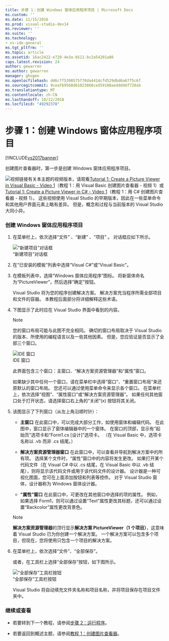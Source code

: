 ```yaml
---
title: 步骤 1：创建 Windows 窗体应用程序项目 | Microsoft Docs
ms.custom: ''
ms.date: 11/15/2016
ms.prod: visual-studio-dev14
ms.reviewer: ''
ms.suite: ''
ms.technology:
- vs-ide-general
ms.tgt_pltfrm: ''
ms.topic: article
ms.assetid: 16ac2422-e720-4e3a-b511-bc2a54201a86
caps.latest.revision: 24
author: gewarren
ms.author: gewarren
manager: ghogen
ms.openlocfilehash: dd6c7f5398575f70da4414cfd529dbd6a67f5c6f
ms.sourcegitcommit: 9ceaf69568d61023868ced59108ae4dd46f720ab
ms.translationtype: MT
ms.contentlocale: zh-CN
ms.lasthandoff: 10/12/2018
ms.locfileid: "49292378"
---
```

# <a name="step-1-create-a-windows-forms-application-project"></a>步骤 1：创建 Windows 窗体应用程序项目
[!INCLUDE[vs2017banner](../includes/vs2017banner.md)]

创建图片查看器时，第一步是创建 Windows 窗体应用程序项目。  
  
 ![视频链接](../data-tools/media/playvideo.gif "PlayVideo")有关本主题的视频版本，请观看[Tutorial 1: Create a Picture Viewer in Visual Basic - Video 1](http://go.microsoft.com/fwlink/?LinkId=205209)（教程 1：用 Visual Basic 创建图片查看器 - 视频 1）或 [Tutorial 1: Create a Picture Viewer in C# - Video 1](http://go.microsoft.com/fwlink/?LinkId=205199)（教程 1：用 C# 创建图片查看器 - 视频 1）。 这些视频使用 Visual Studio 的早期版本，因此在一些菜单命令和其他用户界面元素上略有差异。 但是，概念和过程与当前版本的 Visual Studio 大同小异。  
  
### <a name="to-create-a-windows-forms-application-project"></a>创建 Windows 窗体应用程序项目  
  
1.  在菜单栏上，依次选择“文件” 、“新建” 、“项目” 。 对话框应如下所示。  
  
     ![“新建项目”对话框](../ide/media/newprojectdialogcallouts.png "NewProjectDialogCallouts")  
“新建项目”对话框  
  
2.  在“已安装的模板”列表中选择“Visual C#”或“Visual Basic”。  
  
3.  在模板列表中，选择“Windows 窗体应用程序”图标。 将新窗体命名为“PictureViewer”，然后选择“确定”按钮。  
  
     Visual Studio 将为您的程序创建解决方案。 解决方案充当程序所需全部项目和文件的容器。 本教程后面部分将详细解释这些术语。  
  
4.  下图显示了此时应在 Visual Studio 界面中看到的内容。  
  
    > [!NOTE]
    >  您的窗口布局可能与此图不完全相同。 确切的窗口布局取决于 Visual Studio 的版本、所使用的编程语言以及一些其他因素。 但是，您应验证是否显示了全部三个窗口。  
  
     ![IDE 窗口](../ide/media/express-ideoverview-visio.png "Express_IDEOverview_Visio")  
IDE 窗口  
  
     此界面包含三个窗口：主窗口、“解决方案资源管理器”和“属性”窗口。  
  
     如果缺少其中任何一个窗口，请在菜单栏中选择“窗口”、“重置窗口布局”来还原默认的窗口布局。 您还可以通过使用菜单命令来显示各个窗口。 在菜单栏上，依次选择“视图”、“属性窗口”或“解决方案资源管理器”。 如果任何其他窗口处于打开状态，请选择窗口右上角的“关闭”(x) 按钮将其关闭。  
  
5.  该图显示了下列窗口（从左上角沿顺时针）：  
  
    -   **主窗口** 在此窗口中，可以完成大部分工作，如使用窗体和编辑代码。 在此图中，窗口显示了窗体编辑器中的一个窗体。 在窗口的顶部，显示有“起始页”选项卡和“Form1.cs [设计]”选项卡。 （在 Visual Basic 中，选项卡名称以 .vb 而非 .cs 结尾。）  
  
    -   **解决方案资源管理器窗口** 在此窗口中，可以查看并导航到解决方案中的所有项。 选择某个文件时，“属性”窗口中的内容将发生更改。 如果打开某个代码文件（在 Visual C# 中以 .cs 结尾，在 Visual Basic 中以 .vb 结尾），则将显示该代码文件或用于该代码文件的设计器。 设计器是一种可视化图面，您可在上面添加按钮和列表等控件。 对于 Visual Studio 窗体，设计器称为 Windows 窗体设计器。  
  
    -   **“属性”窗口** 在此窗口中，可更改在其他窗口中选择的项的属性。 例如，如果选择 Form1，则可以通过设置“Text”属性更改其标题，还可以通过设置“Backcolor”属性更改背景色。  
  
    > [!NOTE]
    >  **解决方案资源管理器**的顶行显示**解决方案 PictureViewer（1 个项目）**，这意味着 Visual Studio 已为你创建一个解决方案。 一个解决方案可以包含多个项目，但现在，您将使用只包含一个项目的解决方案。  
  
6.  在菜单栏上，依次选择“文件”、“全部保存”。  
  
     或者，在工具栏上选择“全部保存”按钮，如下图所示。  
  
     ![“全部保存”工具栏按钮](../ide/media/express-iconsaveall.png "Express_IconSaveAll")  
“全部保存”工具栏按钮  
  
     Visual Studio 将自动填充文件夹名称和项目名称，并将项目保存在项目文件夹中。  
  
### <a name="to-continue-or-review"></a>继续或查看  
  
-   若要转到下一个教程，请参阅[步骤 2：运行程序](../ide/step-2-run-your-program.md)。  
  
-   若要返回到概述主题，请参阅[教程 1：创建图片查看器](../ide/tutorial-1-create-a-picture-viewer.md)。




